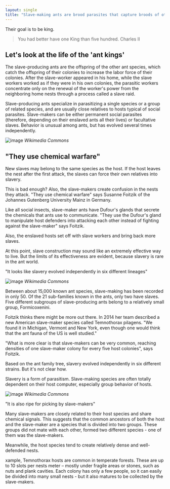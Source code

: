 ```yaml
---
layout: single
title: "Slave-making ants are brood parasites that capture broods of other ant species to increase the worker force of their colony"
---
```

Their goal is to be king.

> You had better have one King than five hundred.
> Charles II

Let's look at the life of the 'ant kings'
-
The slave-producing ants are the offspring of the other ant species, which catch the offspring of their colonies to increase the labor force of their colonies. After the slave-worker appeared in his home, while the slave workers worked as if they were in his own colonies, the parasitic workers concentrate only on the renewal of the worker's power from the neighboring home nests through a process called a slave raid.

Slave-producing ants specialize in parasitizing a single species or a group of related species, and are usually close relatives to hosts typical of social parasites. Slave-makers can be either permanent social parasites (therefore, depending on their enslaved ants all their lives) or facultative slaves. Behavior is unusual among ants, but has evolved several times independently.

![image](https://upload.wikimedia.org/wikipedia/commons/5/59/Polyergus_lucidus_with_host_Formica_archboldi.jpg)
*Wikimedia Commons*

<script async src="//pagead2.googlesyndication.com/pagead/js/adsbygoogle.js"></script>
<ins class="adsbygoogle"
     style="display:block; text-align:center;"
     data-ad-layout="in-article"
     data-ad-format="fluid"
     data-ad-client="ca-pub-7868661326160958"
     data-ad-slot="3072558811"></ins>
<script>
     (adsbygoogle = window.adsbygoogle || []).push({});
</script>

"They use chemical warfare"
-
New slaves may belong to the same species as the host. If the host leaves the nest after the first attack, the slaves can force their own relatives into slavery.

This is bad enough? Also, the slave-makers create confusion in the nests they attack. "They use chemical warfare" says Susanne Foitzik of the Johannes Gutenberg University Mainz in Germany.

Like all social insects, slave-maker ants have Dufour's glands that secrete the chemicals that ants use to communicate. "They use the Dufour's gland to manipulate host defenders into attacking each other instead of fighting against the slave-maker" says Foitzik.

Also, the enslaved hosts set off with slave workers and bring back more slaves.

At this point, slave construction may sound like an extremely effective way to live. But the limits of its effectiveness are evident, because slavery is rare in the ant world.

"It looks like slavery evolved independently in six different lineages"

![image](https://upload.wikimedia.org/wikipedia/commons/9/9f/Polyergus_lucidus_longicornis_with_host_Formica_dolosa.jpg)
*Wikimedia Commons*

<script async src="//pagead2.googlesyndication.com/pagead/js/adsbygoogle.js"></script>
<ins class="adsbygoogle"
     style="display:block; text-align:center;"
     data-ad-layout="in-article"
     data-ad-format="fluid"
     data-ad-client="ca-pub-7868661326160958"
     data-ad-slot="3072558811"></ins>
<script>
     (adsbygoogle = window.adsbygoogle || []).push({});
</script>

Between about 15,000 known ant species, slave-making has been recorded in only 50. Of the 21 sub-families known in the ants, only two have slaves. Five different subgroups of slave-producing ants belong to a relatively small group, Formicoxenini.

Foitzik thinks there might be more out there. In 2014 her team described a new American slave-maker species called Temnothorax pilagens. "We found it in Michigan, Vermont and New York, even though one would think that the ant fauna of the US is well studied."

"What is more clear is that slave-makers can be very common, reaching densities of one slave-maker colony for every five host colonies", says Foitzik.

Based on the ant family tree, slavery evolved independently in six different strains. But it's not clear how.

Slavery is a form of parasitism. Slave-making species are often totally dependent on their host computer, especially group behavior of hosts.

![image](https://upload.wikimedia.org/wikipedia/commons/5/52/Polyergus_lucidus_montivagus_with_host_Formica_pallidefulva.jpg)
*Wikimedia Commons*

<script async src="//pagead2.googlesyndication.com/pagead/js/adsbygoogle.js"></script>
<ins class="adsbygoogle"
     style="display:block; text-align:center;"
     data-ad-layout="in-article"
     data-ad-format="fluid"
     data-ad-client="ca-pub-7868661326160958"
     data-ad-slot="3072558811"></ins>
<script>
     (adsbygoogle = window.adsbygoogle || []).push({});
</script>

"It is also ripe for picking by slave-makers"

Many slave-makers are closely related to their host species and share chemical signals. This suggests that the common ancestors of both the host and the slave-maker are a species that is divided into two groups. These groups did not mate with each other, formed two different species - one of them was the slave-makers.

Meanwhile, the host species tend to create relatively dense and well-defended nests.

xample, Temnothorax hosts are common in temperate forests. These are up to 10 slots per nests meter – mostly under fragile areas or stones, such as nuts and plank cavities. Each colony has only a few people, so it can easily be divided into many small nests - but it also matures to be collected by the slave-makers.
